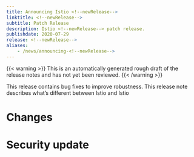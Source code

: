 ```yaml
---
title: Announcing Istio <!--newRelease-->
linktitle: <!--newRelease-->
subtitle: Patch Release
description: Istio <!--newRelease--> patch release.
publishdate: 2020-07-29
release: <!--newRelease-->
aliases:
    - /news/announcing-<!--newRelease-->
---
```


{{< warning >}}
This is an automatically generated rough draft of the release notes and has not yet been reviewed.
{{< /warning >}}

This release contains bug fixes to improve robustness. This release note describes what’s different between Istio <!--oldRelease--> and Istio <!--newRelease-->

# Changes

<!-- releaseNotes action:Promoted -->
<!-- releaseNotes action:Improved -->
<!-- releaseNotes action:Updated -->
<!-- releaseNotes action:Added -->
<!-- releaseNotes action:Deprecated -->
<!-- releaseNotes action:Enabled -->
<!-- releaseNotes action:Fixed -->
<!-- releaseNotes action:Upgraded -->
<!-- releaseNotes action:Removed -->
<!-- releaseNotes action:Optimized -->

# Security update

<!-- securityNotes -->
